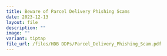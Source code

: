 ```yaml
---
title: Beware of Parcel Delivery Phishing Scams
date: 2023-12-13
layout: file
description: ""
image: ""
variant: tiptap
file_url: /files/HDB DDPs/Parcel_Delivery_Phishing_Scam.pdf
---
```

